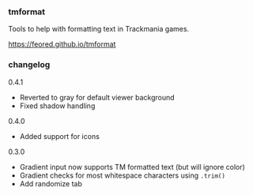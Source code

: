### tmformat

Tools to help with formatting text in Trackmania games.

https://feored.github.io/tmformat

### changelog


0.4.1
- Reverted to gray for default viewer background
- Fixed shadow handling

0.4.0
- Added support for icons


0.3.0
- Gradient input now supports TM formatted text (but will ignore color)
- Gradient checks for most whitespace characters using `.trim()`
- Add randomize tab